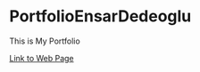 # PortfolioEnsarDedeoglu


This is My Portfolio 

[Link to Web Page](https://react-portfolio-master-ensardedeoglu-ensar.vercel.app/)
